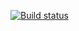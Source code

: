 [![Build status](https://ci.appveyor.com/api/projects/status/odlucg7pj04cc739?svg=true)](https://ci.appveyor.com/project/SlavaFors/advanced-2)
